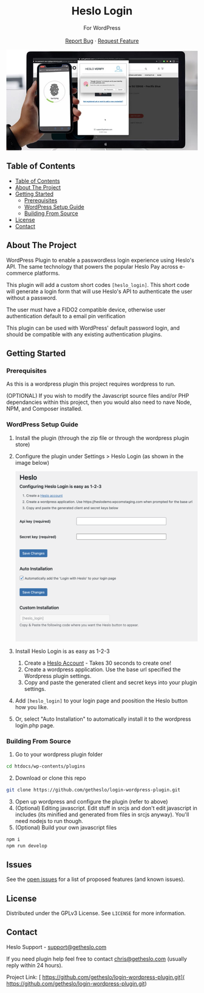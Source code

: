 <!-- PROJECT LOGO -->
<br />
<p align="center">

  <h1 align="center">Heslo Login</h1>

  <p align="center">
    For WordPress
    <br />
    <br />
    <a href=" https://github.com/getheslo/login-wordpress-plugin.git/issues">Report Bug</a>
    ·
    <a href=" https://github.com/getheslo/login-wordpress-plugin.git/issues">Request Feature</a>
  </p>
</p>
<!-- TABLE OF CONTENTS -->

<p align="center">

  <img src="img/header.png" width="600" align="center">
  </p>

## Table of Contents

- [Table of Contents](#table-of-contents)
- [About The Project](#about-the-project)
- [Getting Started](#getting-started)
  - [Prerequisites](#prerequisites)
  - [WordPress Setup Guide](#wordpress-setup-guide)
  - [Building From Source](#building-from-source)
- [License](#license)
- [Contact](#contact)


## About The Project

WordPress Plugin to enable a passwordless login experience using Heslo's API. The same technology that powers the popular Heslo Pay across e-commerce platforms.

This plugin will add a custom short codes `[heslo_login]`. This short code will generate a login form that will use Heslo's API to authenticate the user without a password.

The user must have a FIDO2 compatible device, otherwise user authentication default to a email pin verification

This plugin can be used with WordPress' default password login, and should be compatible with any existing authentication plugins.

<!-- GETTING STARTED -->

## Getting Started

### Prerequisites

As this is a wordpress plugin this project requires wordpress to run.

(OPTIONAL) If you wish to modify the Javascript source files and/or PHP dependancies within this project, then you would also need to nave Node, NPM, and Composer installed.

### WordPress Setup Guide

1. Install the plugin (through the zip file or through the wordpress plugin store)
2. Configure the plugin under Settings > Heslo Login (as shown in the image below)

   ![Settings](img/settings.png)

3. Install Heslo Login is as easy as 1-2-3

      1. Create a [Heslo Account](https://dashboard.getheslo.com?redirect_page=applications) - Takes 30 seconds to create one!
      2. Create a wordpress application. Use the base url specified the Wordpress plugin settings.</li>
      3. Copy and paste the generated client and secret keys into your plugin settings.



4. Add `[heslo_login]` to your login page and poosition the Heslo button how you like.
5. Or, select "Auto Installation" to automatically install it to the wordpress login.php page.

### Building From Source

1. Go to your wordpress plugin folder

```sh
cd htdocs/wp-contents/plugins
```

2. Download or clone this repo

```sh
git clone https://github.com/getheslo/login-wordpress-plugin.git
```

3. Open up wordpress and configure the plugin (refer to above)
4. (Optional) Editing javascript. Edit stuff in srcjs and don't edit javascript in includes (its minified and generated from files in srcjs anyway). You'll need nodejs to run though.
5. (Optional) Build your own javascript files

```sh
npm i
npm run develop
```

<!-- Issues -->

## Issues

See the [open issues]( https://github.com/getheslo/login-wordpress-plugin.git/issues) for a list of proposed features (and known issues).

<!-- LICENSE -->

## License

Distributed under the GPLv3 License. See `LICENSE` for more information.

<!-- CONTACT -->

## Contact

Heslo Support - support@getheslo.com

If you need plugin help feel free to contact chris@getheslo.com (usually reply within 24 hours).

Project Link: [ https://github.com/getheslo/login-wordpress-plugin.git]( https://github.com/getheslo/login-wordpress-plugin.git)


<!-- MARKDOWN LINKS & IMAGES -->
<!-- https://www.markdownguide.org/basic-syntax/#reference-style-links -->

[contributors-url]:  https://github.com/getheslo/login-wordpress-plugin.git/graphs/contributors
[forks-url]:  https://github.com/getheslo/login-wordpress-plugin.git/network/members
[stars-url]:  https://github.com/getheslo/login-wordpress-plugin.git/stargazers
[issues-url]:  https://github.com/getheslo/login-wordpress-plugin.git/issues
[license-url]:  https://github.com/getheslo/login-wordpress-plugin.git/blob/master/LICENSE
[product-screenshot]: images/screenshot.png
